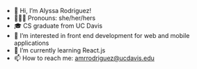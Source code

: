 - 👋 Hi, I’m Alyssa Rodriguez!
- 👩🏻‍💻 Pronouns: she/her/hers
- 🎓 CS graduate from UC Davis
- 👀 I’m interested in front end development for web and mobile applications
- 🌱 I’m currently learning React.js
- 📫 How to reach me: amrrodriguez@ucdavis.edu

<!---
alyssamarie0107/alyssamarie0107 is a ✨ special ✨ repository because its `README.md` (this file) appears on your GitHub profile.
You can click the Preview link to take a look at your changes.
--->
